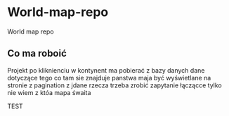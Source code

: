 # World-map-repo
World map repo 
## Co ma roboić
Projekt po kliknienciu w kontynent ma pobierać z bazy danych dane dotyczące 
tego co tam sie znajduje panstwa maja być wyświetlane na stronie z pagination
z jdane rzecza trzeba zrobić zapytanie łączącce tylko nie wiem z któa mapa śwaita


TEST
